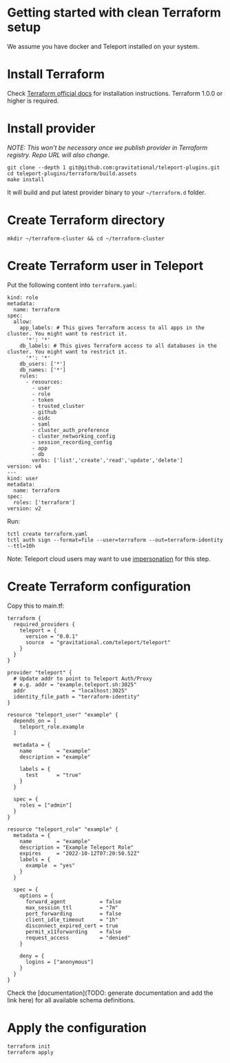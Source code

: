 # Getting started with clean Terraform setup

We assume you have docker and Teleport installed on your system.

# Install Terraform

Check [Terraform official docs](https://learn.hashicorp.com/tutorials/terraform/install-cli) for installation instructions. Terraform 1.0.0 or higher is required.

# Install provider

_NOTE: This won't be necessary once we publish provider in Terraform registry. Repo URL will also change._

```
git clone --depth 1 git@github.com:gravitational/teleport-plugins.git
cd teleport-plugins/terraform/build.assets
make install
```

It will build and put latest provider binary to your `~/terraform.d` folder. 

# Create Terraform directory

```
mkdir ~/terraform-cluster && cd ~/terraform-cluster
```

# Create Terraform user in Teleport

Put the following content into `terraform.yaml`:

```
kind: role
metadata:
  name: terraform
spec:
  allow:
    app_labels: # This gives Terraform access to all apps in the cluster. You might want to restrict it.
      '*': '*'
    db_labels: # This gives Terraform access to all databases in the cluster. You might want to restrict it.
      '*': '*'
    db_users: ['*']
    db_names: ['*']
    rules:
      - resources:
        - user
        - role
        - token
        - trusted_cluster
        - github
        - oidc
        - saml
        - cluster_auth_preference
        - cluster_networking_config
        - session_recording_config
        - app
        - db
        verbs: ['list','create','read','update','delete']
version: v4
---
kind: user
metadata:
  name: terraform
spec:
  roles: ['terraform']
version: v2
```

Run:

```
tctl create terraform.yaml
tctl auth sign --format=file --user=terraform --out=terraform-identity --ttl=10h
```

Note: Teleport cloud users may want to use [impersonation](https://goteleport.com/docs/access-controls/guides/impersonation/) for this step.

# Create Terraform configuration

Copy this to main.tf:

```
terraform {
  required_providers {
    teleport = {
      version = "0.0.1"
      source  = "gravitational.com/teleport/teleport"
    }
  }
}

provider "teleport" {
  # Update addr to point to Teleport Auth/Proxy
  # e.g. addr = "example.teleport.sh:3025"
  addr               = "localhost:3025"
  identity_file_path = "terraform-identity"
}

resource "teleport_user" "example" {
  depends_on = [
    teleport_role.example
  ]

  metadata = {
    name        = "example"
    description = "example"

    labels = {
      test      = "true"
    }
  }

  spec = {
    roles = ["admin"]
  }
}

resource "teleport_role" "example" {
  metadata = {
    name        = "example"
    description = "Example Teleport Role"
    expires     = "2022-10-12T07:20:50.52Z"
    labels = {
      example  = "yes"      
    }
  }
  
  spec = {
    options = {
      forward_agent           = false
      max_session_ttl         = "7m"
      port_forwarding         = false
      client_idle_timeout     = "1h"
      disconnect_expired_cert = true
      permit_x11forwarding    = false
      request_access          = "denied"
    }

    deny = {
      logins = ["anonymous"]
    }
  }
}
```

Check the [documentation](TODO: generate documentation and add the link here) for all available schema definitions.

# Apply the configuration

```
terraform init
terraform apply
```
